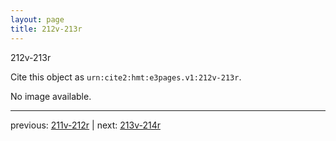 ```yaml
---
layout: page
title: 212v-213r
---
```


212v-213r

Cite this object as `urn:cite2:hmt:e3pages.v1:212v-213r`.

No image available. 



---

previous: [211v-212r](../211v-212r/) | next: [213v-214r](../213v-214r/)
